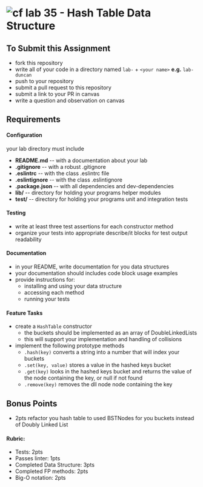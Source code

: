 ![cf](http://i.imgur.com/7v5ASc8.png) lab 35 - Hash Table Data Structure
====

## To Submit this Assignment
  * fork this repository
  * write all of your code in a directory named `lab-` + `<your name>` **e.g.** `lab-duncan`
  * push to your repository
  * submit a pull request to this repository
  * submit a link to your PR in canvas
  * write a question and observation on canvas

## Requirements  
#### Configuration  
  <!-- list of files, configurations, tools, etc that are required -->
  your lab directory must include  
  * **README.md** -- with a documentation about your lab
  * **.gitignore** -- with a robust .gitignore
  * **.eslintrc** -- with the class .eslintrc file
  * **.eslintignore** -- with the class .eslintignore
  * **.package.json** -- with all dependencies and dev-dependencies
  * **lib/** -- directory for holding your programs helper modules
  * **test/** -- directory for holding your programs unit and integration tests

#### Testing  
  * write at least three test assertions for each constructor method
  * organize your tests into appropriate describe/it blocks for test output readability

####  Documentation  
  * in your README, write documentation for you data structures
  * your documentation should includes code block usage examples
  * provide instructions for:
    * installing and using your data structure
    * accessing each method
    * running your tests

#### Feature Tasks  
* create a `HashTable` constructor
  * the buckets should be implemented as an array of DoubleLinkedLists
  * this will support your implementation and handling of collisions
* implement the following prototype methods
  * `.hash(key)` converts a string into a number that will index your buckets
  * `.set(key, value)` stores a value in the hashed keys bucket
  * `.get(key)` looks in the hashed keys bucket and returns the value of the node containing the key, or null if not found
  * `.remove(key)` removes the dll node node containing the key

## Bonus Points
* 2pts refactor you hash table to used BSTNodes for you buckets instead of Doubly Linked List

#### Rubric:
  * Tests: 2pts
  * Passes linter: 1pts
  * Completed Data Structure: 3pts
  * Completed FP methods: 2pts
  * Big-O notation: 2pts
